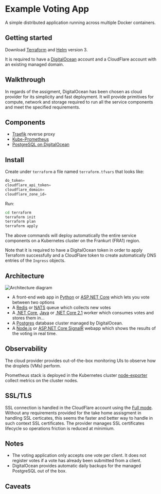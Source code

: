 Example Voting App
=========

A simple distributed application running across multiple Docker containers.

Getting started
---------------

Download [Terraform](https://www.terraform.io/) and [Helm](https://github.com/helm/helm) version 3.

It is required to have a [DigitalOcean](https://www.digitalocean.com/) account and a CloudFlare account with an existing managed domain.

Walkthrough
-----------

In regards of the assigment, DigitalOcean has been chosen as cloud provider for its simplicity and fast deployment. It will provide primitives for compute, network and storage required to run all the service components and meet the specified requirements.

Components
----------

* [Traefik](https://traefik.io/) reverse proxy
* [Kube-Prometheus](https://github.com/prometheus-community/helm-charts/tree/main/charts/kube-prometheus-stack)
* [PostgreSQL on DigitalOcean](https://docs.digitalocean.com/products/databases/postgresql/)

Install
-------

Create under `terraform` a file named `terraform.tfvars` that looks like:

```tf
do_token=
cloudflare_api_token=
cloudflare_domain=
cloudflare_zone_id=
```

Run:

```sh
cd terraform
terraform init
terraform plan
terraform apply
```

The above commands will deploy automatically the entire service components on a Kubernetes cluster on the Frankurt (FRA1) region.

Note that it is required to have a DigitalOcean token in order to apply Terraform successfully and a CloudFlare token to create automatically DNS entries of the `Ingress` objects.

Architecture
-----

![Architecture diagram](architecture.png)

* A front-end web app in [Python](/vote) or [ASP.NET Core](/vote/dotnet) which lets you vote between two options
* A [Redis](https://hub.docker.com/_/redis/) or [NATS](https://hub.docker.com/_/nats/) queue which collects new votes
* A [.NET Core](/worker/src/Worker), [Java](/worker/src/main) or [.NET Core 2.1](/worker/dotnet) worker which consumes votes and stores them in…
* A [Postgres](https://hub.docker.com/_/postgres/) database cluster managed by DigitalOcean.
* A [Node.js](/result) or [ASP.NET Core SignalR](/result/dotnet) webapp which shows the results of the voting in real time.

Observability
-------------

The cloud provider provides out-of-the-box monitoring UIs to observe how the droplets (VMs) perform. 

Prometheus stack is deployed in the Kubernetes cluster [node-exporter](https://github.com/prometheus/node_exporter) collect metrics on the cluster nodes.

SSL/TLS
-------

SSL connection is handled in the CloudFlare account using the [Full mode](https://support.cloudflare.com/hc/en-us/articles/200170416-End-to-end-HTTPS-with-Cloudflare-Part-3-SSL-options#:~:text=origin%20web%20server.-,Full,at%20the%20origin%20web%20server.). Without any requirements provided for the take home assisgment in handling SSL certicates, this seems the faster and better way to handle in such context SSL certificates. The provider manages SSL certificates lifecycle so operations friction is reduced at minimium.

Notes
-----

* The voting application only accepts one vote per client. It does not register votes if a vote has already been submitted from a client.
* DigitalOcean provides automatic daily backups for the managed PostgreSQL out of the box.

Caveats
-------
